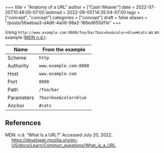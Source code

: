 +++
title = "Anatomy of a URL"
author = ["Cash Weaver"]
date = 2022-07-20T10:48:00-07:00
lastmod = 2022-09-05T14:35:04-07:00
tags = ["concept", "concept"]
categories = ["concept"]
draft = false
aliases = "/posts/56aebaa3-d4d6-4a06-98a2-186ed655d11e"
+++

Using `http://www.example.com:8080/foo/bar?baz=boo&color=blue#cats` as an example (<a href="#citeproc_bib_item_1">MDN n.d.</a>):

| Name       | From the example       |
|------------|------------------------|
| Scheme     | `http`                 |
| Authority  | `www.example.com:8080` |
| Host       | `www.example.com`      |
| Port       | `8080`                 |
| Path       | `/foo/bar`             |
| Parameters | `?baz=boo&color=blue`  |
| Anchor     | `#cats`                |

## References

<style>.csl-entry{text-indent: -1.5em; margin-left: 1.5em;}</style><div class="csl-bib-body">
  <div class="csl-entry"><a id="citeproc_bib_item_1"></a>MDN. n.d. “What Is a URL?” Accessed July 20, 2022. <a href="https://developer.mozilla.org/en-US/docs/Learn/Common_questions/What_is_a_URL">https://developer.mozilla.org/en-US/docs/Learn/Common_questions/What_is_a_URL</a>.</div>
</div>
